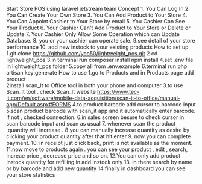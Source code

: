 Start Store POS using laravel jetstream  team 
  Concept 1. You Can Log In
          2. You Can Create Your Own Store
          3. You Can Add Product to Your Store 
          4. You Can Appoint Cashier to Your Store by email
          5. You Cashier Can See Your Product 
          6. Your Cashier Can't Add Product to Your Store or Delete or Update
          7. Your Cashier Only  Allow Some Operation which can Update Database.
          8. you or your cashier can operate sale. 
          9.see  detail of your store performance 
          10. add new instock to your existing products 
How to set up
    1.git clone https://github.com/yeo50/lightweight_pos.git 
    2.cd lightweight_pos 
    3.in terminal run composer install npm install
    4.set .env file in lightweight_pos folder 
    5.copy all from .env.example 
    6.terminal run php artisan key:generate
How to use 
    1.go to Products and in Products page add product  
    2install scan_It to Office tool in both your phone and computer 
    3.to use Scan_It tool . check Scan_It website https://www.tec-it.com/en/software/mobile-data-acquisition/scan-it-to-office/manual-app/Default.aspx#FORMS 
    4.to product barcode add cursor to barcode input 
    5.scan product barcode with scan_it app and it automatically enter barcode. if not , checked connection.
    6.in sales screen besure to check cursor in scan barcode input and scan as usual 
    7. whenever scan the product ,quantity will increase .
    8 you can manually increase quantity as desire by clicking your product quantity after that hit enter
    9. now you can complete payment. 
    10. in receipt just click back, print is not available as the moment.
   11.now move to products again . you can see your product , edit , search, increae price , decrease price and so on.
   12.You can only add product instock quantity for refilling in add instock only 
   13. in there search by name or by barcode and add new quantity
   14.finally in dashboard you can see your store statistics 
